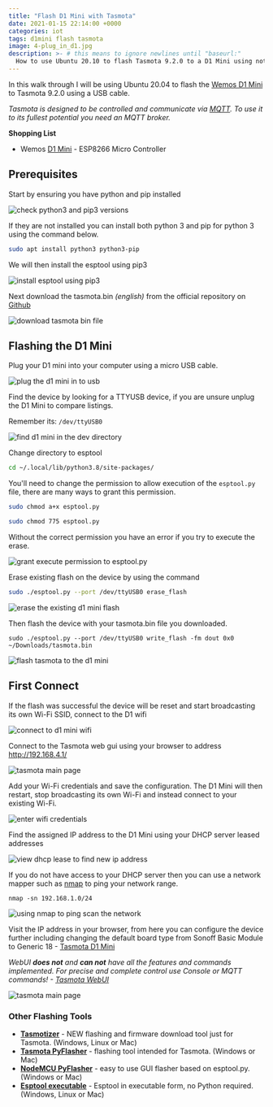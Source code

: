```yaml
---
title: "Flash D1 Mini with Tasmota"
date: 2021-01-15 22:14:00 +0000
categories: iot
tags: d1mini flash tasmota
image: 4-plug_in_d1.jpg
description: >- # this means to ignore newlines until "baseurl:"
  How to use Ubuntu 20.10 to flash Tasmota 9.2.0 to a D1 Mini using nothing more than a USB cable.
---
```


In this walk through I will be using Ubuntu 20.04 to flash the [Wemos D1 Mini](https://www.wemos.cc/en/latest/d1/d1_mini.html) to Tasmota 9.2.0 using a USB cable.

*Tasmota is designed to be controlled and communicate via [MQTT](http://mqtt.org/). To use it to its fullest potential you need an MQTT broker.* 

**Shopping List**


* Wemos [D1 Mini](https://amzn.to/3t3ifHq) - ESP8266 Micro Controller

## Prerequisites

Start by ensuring you have python and pip installed

![check python3 and pip3 versions](/assets/images/posts/1-python_pip_install.png)

If they are not installed you can install both python 3 and pip for python 3 using the command below.

```bash
sudo apt install python3 python3-pip
```

We will then install the esptool using pip3

![install esptool using pip3](/assets/images/posts/2-install_pip_esptool.png)

Next download the tasmota.bin *(english)* from the official repository on [Github](https://github.com/arendst/Tasmota/releases/tag/v9.2.0)

![download tasmota bin file](/assets/images/posts/3-download_tasmota.png)



## Flashing the D1 Mini

Plug your D1 mini into your computer using a micro USB cable.

![plug the d1 mini in to usb](/assets/images/posts/4-plug_in_d1.jpg)

Find the device by looking for a TTYUSB device, if you are unsure unplug the D1 Mini to compare listings.

Remember its: `/dev/ttyUSB0`

![find d1 mini in the dev directory](/assets/images/posts/5-find_d1_dev.png)

Change directory to esptool

```bash
cd ~/.local/lib/python3.8/site-packages/
```

You'll need to change the permission to allow execution of the `esptool.py` file, there are many ways to grant this permission.

```bash
sudo chmod a+x esptool.py
```

```bash
sudo chmod 775 esptool.py
```

Without the correct permission you have an error if you try to execute the erase.

![grant execute permission to esptool.py](/assets/images/posts/6-grant_execute_permission.png)

Erase existing flash on the device by using the command

```bash
sudo ./esptool.py --port /dev/ttyUSB0 erase_flash
```

![erase the existing d1 mini flash](/assets/images/posts/7-erase_flash.png)

Then flash the device with your tasmota.bin file you downloaded.

```
sudo ./esptool.py --port /dev/ttyUSB0 write_flash -fm dout 0x0 ~/Downloads/tasmota.bin
```

![flash tasmota to the d1 mini](/assets/images/posts/8-flash_tasmota.png)



## First Connect

If the flash was successful the device will be reset and start broadcasting its own Wi-Fi SSID, connect to the D1 wifi

![connect to d1 mini wifi](/assets/images/posts/9-d1_wifi_connect.png)

Connect to the Tasmota web gui using your browser to address http://192.168.4.1/

![tasmota main page](/assets/images/posts/10-d1_login_page.png)

Add your Wi-Fi credentials and save the configuration. The D1 Mini will then restart, stop broadcasting its own Wi-Fi and instead connect to your existing Wi-Fi.

![enter wifi credentials](/assets/images/posts/11-wifi_details.png)

Find the assigned IP address to the D1 Mini using your DHCP server leased addresses 

![view dhcp lease to find new ip address](/assets/images/posts/12-tasmota_dhcp_lease.png)

If you do not have access to your DHCP server then you can use a network mapper such as [nmap](https://nmap.org/) to ping your network range.

```
nmap -sn 192.168.1.0/24
```

![using nmap to ping scan the network](/assets/images/posts/13-nmap_tasmota_scan.png)

Visit the IP address in your browser, from here you can configure the device further including changing the default board type from Sonoff Basic Module to Generic 18 - [Tasmota D1 Mini](https://tasmota.github.io/docs/devices/Wemos-D1-Mini/)

*WebUI **does not** and **can not** have all the features and commands implemented. For precise and complete control use Console or MQTT commands! - [Tasmota WebUI](https://tasmota.github.io/docs/WebUI/)*

![tasmota main page](/assets/images/posts/14-tasmota_main_page.png)



### Other Flashing Tools

- [**Tasmotizer**](https://github.com/tasmota/tasmotizer) - NEW flashing and firmware download tool just for Tasmota. (Windows, Linux or Mac)
- [**Tasmota PyFlasher**](https://github.com/tasmota/tasmota-pyflasher) - flashing tool intended for Tasmota. (Windows or Mac)
- [**NodeMCU PyFlasher**](https://github.com/marcelstoer/nodemcu-pyflasher) - easy to use GUI flasher based on esptool.py. (Windows or Mac)
- [**Esptool executable**](https://github.com/igrr/esptool-ck) - Esptool in executable form, no Python required. (Windows, Linux or Mac)

